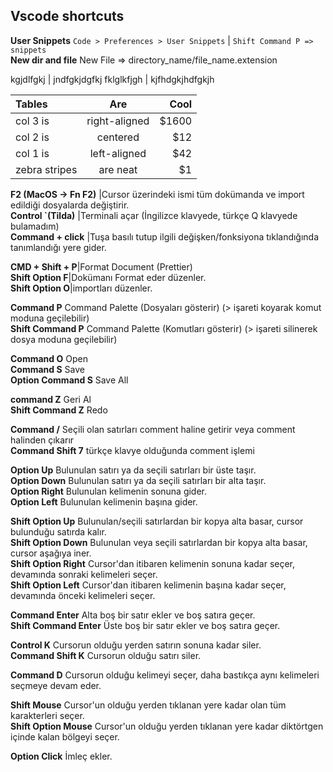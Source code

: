 ## Vscode shortcuts

**User Snippets**		```Code > Preferences > User Snippets```  |  ```Shift Command P => snippets```  
**New dir and file** 	New File => directory_name/file_name.extension  

kgjdlfgkj     | jndfgkjdgfkj
fklglkfjgh    | kjfhdgkjhdfgkjh



| Tables        | Are           | Cool  |
|:------------- |:-------------:| -----:|
| col 3 is      | right-aligned | $1600 |
| col 2 is      | centered      |   $12 |
| col 1 is      | left-aligned  |   $42 |
| zebra stripes | are neat      |    $1 |

**F2 (MacOS -> Fn F2)**	|Cursor üzerindeki ismi tüm dokümanda ve import edildiği dosyalarda değiştirir.  
**Control `(Tilda)**	|Terminali açar (İngilizce klavyede, türkçe Q klavyede bulamadım)  
**Command + click**		|Tuşa basılı tutup ilgili değişken/fonksiyona tıklandığında tanımlandığı yere gider.  

**CMD + Shift + P**|Format Document (Prettier)  
**Shift Option F**|Dokümanı Format eder düzenler.  
**Shift Option O**|importları düzenler.  

**Command P**			Command Palette (Dosyaları gösterir) (> işareti koyarak komut moduna geçilebilir)  
**Shift Command P**		Command Palette (Komutları gösterir) (> işareti silinerek dosya moduna geçilebilir)  

**Command O**			Open  
**Command S**			Save  
**Option Command S**	Save All  

**command Z**			Geri Al  
**Shift Command Z**		Redo  

**Command /**			Seçili olan satırları comment haline getirir veya comment halinden çıkarır  
**Command Shift 7**		türkçe klavye olduğunda comment işlemi  

**Option Up**			Bulunulan satırı ya da seçili satırları bir üste taşır.  
**Option Down**			Bulunulan satırı ya da seçili satırları bir alta taşır.  
**Option Right**		Bulunulan kelimenin sonuna gider.  
**Option Left**			Bulunulan kelimenin başına gider.  

**Shift Option Up**		Bulunulan/seçili satırlardan bir kopya alta basar, cursor bulunduğu satırda kalır.  
**Shift Option Down**	Bulunulan veya seçili satırlardan bir kopya alta basar, cursor aşağıya iner.  
**Shift Option Right**	Cursor'dan itibaren kelimenin sonuna kadar seçer, devamında sonraki kelimeleri seçer.  
**Shift Option Left**	Cursor'dan itibaren kelimenin başına kadar seçer, devamında önceki kelimeleri seçer.  

**Command Enter**		Alta boş bir satır ekler ve boş satıra geçer.  
**Shift Command Enter**	Üste boş bir satır ekler ve boş satıra geçer.  

**Control K**			Cursorun olduğu yerden satırın sonuna kadar siler.  
**Command Shift K**		Cursorun olduğu satırı siler.  

**Command D**			Cursorun olduğu kelimeyi seçer, daha bastıkça aynı kelimeleri seçmeye devam eder.  

**Shift Mouse**			Cursor'un olduğu yerden tıklanan yere kadar olan tüm karakterleri seçer.  
**Shift Option Mouse**	Cursor'un olduğu yerden tıklanan yere kadar diktörtgen içinde kalan bölgeyi seçer.  

**Option Click**		İmleç ekler.  

